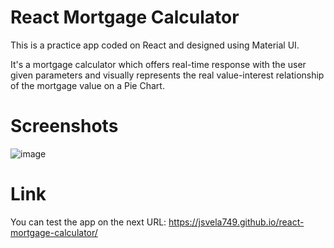 # React Mortgage Calculator

This is a practice app coded on React and designed using Material UI.

It's a mortgage calculator which offers real-time response with the user given parameters and visually represents the real value-interest relationship of the mortgage value on a Pie Chart.

# Screenshots

![image](https://github.com/Jsvela749/react-mortgage-calculator/assets/78876044/e4aac6dc-d755-45e8-8126-9d854de9b044)

# Link

You can test the app on the next URL: https://jsvela749.github.io/react-mortgage-calculator/
